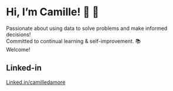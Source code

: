 # Hi, I’m Camille! 🌻 🌱
 Passionate about using data to solve problems and make informed decisions!<br />
 Committed to continual learning & self-improvement. 📚<br />
 Welcome!

## Linked-in

[Linked.in/camilledamore](Linked.in/camilledamore)
<!---
camilledamore/camilledamore is a ✨ special ✨ repository because its `README.md` (this file) appears on your GitHub profile.
You can click the Preview link to take a look at your changes.
--->

